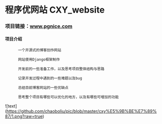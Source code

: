 # 程序优网站 CXY_website 
### 项目链接：www.pgnice.com

 #### 项目介绍

          一个开源式的博客创作网站

          网站使用Django框架制作

          开发前的一些准备工作，以及思考项目整体结构与思路

          记录开发过程中遇到的一些难题以及bug

          总结目前博客网站的一些优缺点

          思考整个项目有哪些可以优化的地方，以及有哪些可增加的功能
![text] (https://github.com/chaoboliu/pic/blob/master/cxy%E5%9B%BE%E7%89%87/1.png?raw=true)
